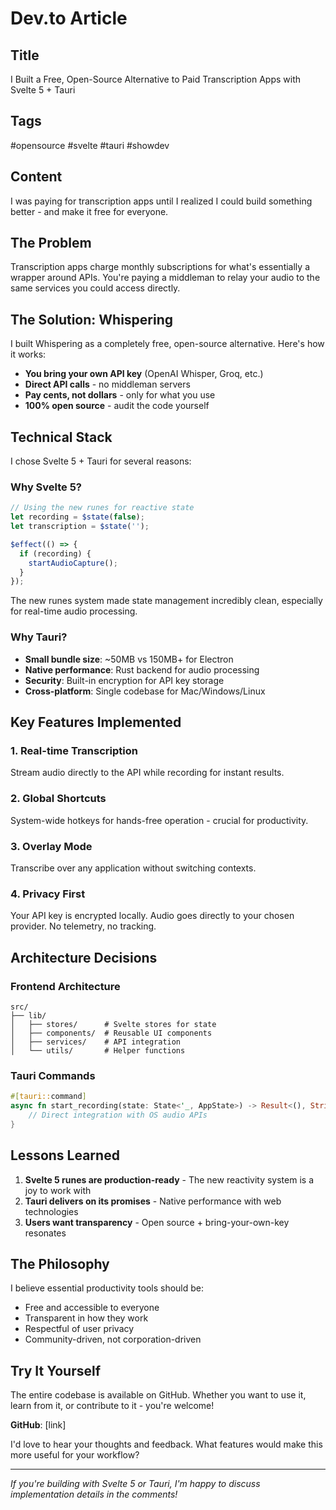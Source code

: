 # Dev.to Article

## Title
I Built a Free, Open-Source Alternative to Paid Transcription Apps with Svelte 5 + Tauri

## Tags
#opensource #svelte #tauri #showdev

## Content

I was paying for transcription apps until I realized I could build something better - and make it free for everyone.

## The Problem

Transcription apps charge monthly subscriptions for what's essentially a wrapper around APIs. You're paying a middleman to relay your audio to the same services you could access directly.

## The Solution: Whispering

I built Whispering as a completely free, open-source alternative. Here's how it works:

- **You bring your own API key** (OpenAI Whisper, Groq, etc.)
- **Direct API calls** - no middleman servers
- **Pay cents, not dollars** - only for what you use
- **100% open source** - audit the code yourself

## Technical Stack

I chose Svelte 5 + Tauri for several reasons:

### Why Svelte 5?
```javascript
// Using the new runes for reactive state
let recording = $state(false);
let transcription = $state('');

$effect(() => {
  if (recording) {
    startAudioCapture();
  }
});
```

The new runes system made state management incredibly clean, especially for real-time audio processing.

### Why Tauri?
- **Small bundle size**: ~50MB vs 150MB+ for Electron
- **Native performance**: Rust backend for audio processing
- **Security**: Built-in encryption for API key storage
- **Cross-platform**: Single codebase for Mac/Windows/Linux

## Key Features Implemented

### 1. Real-time Transcription
Stream audio directly to the API while recording for instant results.

### 2. Global Shortcuts
System-wide hotkeys for hands-free operation - crucial for productivity.

### 3. Overlay Mode
Transcribe over any application without switching contexts.

### 4. Privacy First
Your API key is encrypted locally. Audio goes directly to your chosen provider. No telemetry, no tracking.

## Architecture Decisions

### Frontend Architecture
```
src/
├── lib/
│   ├── stores/      # Svelte stores for state
│   ├── components/  # Reusable UI components
│   ├── services/    # API integration
│   └── utils/       # Helper functions
```

### Tauri Commands
```rust
#[tauri::command]
async fn start_recording(state: State<'_, AppState>) -> Result<(), String> {
    // Direct integration with OS audio APIs
}
```

## Lessons Learned

1. **Svelte 5 runes are production-ready** - The new reactivity system is a joy to work with
2. **Tauri delivers on its promises** - Native performance with web technologies
3. **Users want transparency** - Open source + bring-your-own-key resonates

## The Philosophy

I believe essential productivity tools should be:
- Free and accessible to everyone
- Transparent in how they work
- Respectful of user privacy
- Community-driven, not corporation-driven

## Try It Yourself

The entire codebase is available on GitHub. Whether you want to use it, learn from it, or contribute to it - you're welcome!

**GitHub**: [link]

I'd love to hear your thoughts and feedback. What features would make this more useful for your workflow?

---

*If you're building with Svelte 5 or Tauri, I'm happy to discuss implementation details in the comments!*